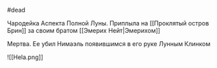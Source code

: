 #dead 

Чародейка Аспекта Полной Луны. Приплыла на [[Проклятый остров Брин]] за своим братом [[Эмерих Нейт|Эмерихом]] 

Мертва. Ее убил Нимаэль появившимся в его руке Лунным Клинком
 
![[Hela.png]]